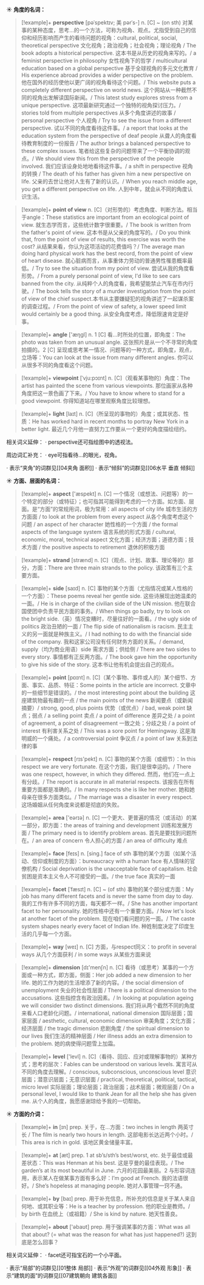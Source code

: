 ☀ <span class="category">**角度的名词：**</span>
>[!example]+ <span class="vocabulary">**perspective**</span> [pəˈspektɪv; 美 pərˈs-]
> <span class="definition">n. [C] ~ (on sth) 对某事的某种态度，思考…的一个方法，可称为视角、观点。尤指受到自己的信仰和经历影响而产生的看待问题的视角：</span>cultural, political, social, theoretical perspective 文化视角；政治视角；社会视角；理论视角 / The book adopts a historical perspective. 这本书是从历史的视角来写的。/ a feminist perspective in philosophy 女性视角下的哲学 / multicultural education based on a global perspective 基于全球视角的多元文化教育 / His experience abroad provides a wider perspective on the problem. 他在国外的经历使他以更广阔的视角看待这个问题。/ This website puts a completely different perspective on world news. 这个网站从一种截然不同的视角出发解读国际新闻。/ This latest study explores stress from a unique perspective. 这项最新研究通过一个独特的视角探讨压力。/ stories told from multiple perspectives 从多个角度讲述的故事 / personal perspective 个人视角 / Try to see the issue from a different perspective. 试以不同的角度看待这件事。/ a report that looks at the education system from the perspective of deaf people 从聋人的角度看待教育制度的一份报告 / The author brings a balanced perspective to these complex issues. 笔者给这些复杂的问题带来了一个平衡协调的观点。/ We should view this from the perspective of the people involved. 我们应该设身处地地看待这件事。/ a shift in perspective 视角的转换 / The death of his father has given him a new perspective on life. 父亲的去世让他对人生有了新的认识。/ When you reach middle age, you get a different perspective on life. 人到中年，就会从不同的角度认识生活。
           
>[!example]+ <span class="vocabulary">**point of view**</span>
> <span class="definition">n. [C]（对形势的）考虑角度、判断方法。相当于angle：</span>These statistics are important from an ecological point of view. 就生态学而言，这些统计数字很重要。/ The book is written from the father's point of view. 这本书是从父亲的角度写的。/ Do you think that, from the point of view of results, this exercise was worth the cost? 从结果来看，你认为这项活动的花费值吗？/ The average man doing hard physical work has the best record, from the point of view of heart disease. 就心脏病而言，从事重体力劳动的普通男性罹患概率最低。/ Try to see the situation from my point of view. 尝试从我的角度看形势。/ From a purely personal point of view, I'd like to see cars banned from the city. 从纯粹个人的角度看，我希望能禁止汽车在市内行驶。/ The book tells the story of a murder investigation from the point of view of the chief suspect.本书从主要嫌疑犯的视角讲述了一起谋杀案的调查过程。/ From the point of view of safety, a lower speed limit would certainly be a good thing. 从安全角度考虑，降低限速肯定是好事。

>[!example]+ <span class="vocabulary">**angle**</span> ['æŋɡl] 
> <span class="definition">n. 1 [C] 看…时所处的位置，即角度：</span>The photo was taken from an unusual angle. 这张照片是从一个不寻常的角度拍摄的。<span class="definition">2 [C] 呈现或思考某一情况、问题等的一种方式，即角度，观点，立场等：</span>You can look at the issue from many different angles. 你可以从很多不同的角度看这个问题。
           
>[!example]+ <span class="vocabulary">**viewpoint**</span> [ˈvju:pɔɪnt]
> <span class="definition">n. [C]（观看某事物的）角度：</span>The artist has painted the scene from various viewpoints. 那位画家从各种角度把这一景色画了下来。/ You have to know where to stand for a good viewpoint. 你得知道站在哪里观察角度比较理想。

>[!example]+ <span class="vocabulary">**light**</span> [laɪt] 
> <span class="definition">n. [C]（所呈现的事物的）角度；或其状态、性质：</span>He has worked hard in recent months to portray New York in a better light. 最近几个月他一直努力工作要从一个更好的角度描绘纽约。

相关词义延伸：
· perspective还可指绘图中的透视法。

周边词汇补充：
· eye可指看待…的眼光，视角。

· 表示“夹角”的词群见[[04夹角 面积]]
· 表示“倾斜”的词群见[[06水平 垂直 倾斜]]

☀ <span class="category">**方面、层面的名词：**</span>
>[!example]+ <span class="vocabulary">**aspect**</span> ['æspekt] 
> <span class="definition">n. [C] 一个情况（或想法、问题等）的一个特定的部分（或特征）；也可指其可能得到考虑的一个方面。如方面、层面。是“方面”的常规用词，极为常用：</span>all aspects of city life 城市生活的方方面面 / to look at the problem from every aspect 从各个角度考虑这个问题 / an aspect of her character 她性格的一个方面 / the formal aspects of the language system 语言系统的形式方面 / cultural, economic, moral, technical aspect 文化方面；经济方面；道德方面；技术方面 / the positive aspects to retirement 退休的积极方面
           
>[!example]+ <span class="vocabulary">**strand**</span> [strænd]
> <span class="definition">n. [C]（观点、计划、故事、理论等的）部分，方面：</span>There are three main strands to the policy. 该政策有三个主要方面。

>[!example]+ <span class="vocabulary">**side**</span> [saɪd] 
> <span class="definition">n. [C] 事物的某个方面（尤指情况或某人性格的一个方面）：</span>These poems reveal her gentle side. 这些诗展现出她温柔的一面。/ He is in charge of the civilian side of the UN mission. 他在联合国使团中负责平民方面的事务。/ When things go badly, try to look on the bright side.（英）情况变糟时，尽量往好的一面看。/ the ugly side of politics 政治丑陋的一面 / The flip side of nationalism is racism. 民主主义的另一面就是种族主义。/ I had nothing to do with the financial side of the company. 我和这家公司没有任何财务方面的关系。/ demand, supply（均为商业用语）side 需求方面；供给侧 / There are two sides to every story. 事情都有正反两方面。/ The book gave him the opportunity to give his side of the story. 这本书让他有机会提出自己的观点。

>[!example]+ <span class="vocabulary">**point**</span> [pɒɪnt] 
> <span class="definition">n. [C]（某个事物、事件或人的）某个细节、方面、事实、品质、特征：</span>Some points in the article are incorrect. 文章中的一些细节是错误的。/ the most interesting point about the building 这座建筑物最有趣的一点 / the main points of the news 新闻要点（或新闻摘要）/ strong, good, plus points 优势（或优点）/ bad, weak point 缺点；弱点 / a selling point 卖点 / a point of difference 差异之处 / a point of agreement, a point of disagreement 一致之处；分歧之处 / a point of interest 有利害关系之处 / This was a sore point for Hemingway. 这是海明威的一个痛处。/ a controversial point 争议点 / a point of law 关系到法律的事

>[!example]+ <span class="vocabulary">**respect**</span> [rɪs'pekt] 
> <span class="definition">n. [C] 事物的某个方面（或细节）：</span>In this respect we are very fortunate. 在这个方面，我们是很幸运的。/ There was one respect, however, in which they differed. 然而，他们在一点上有分歧。/ The report is accurate in all material respects. 该报告在所有重要方面都是准确的。/ In many respects she is like her mother. 她和她母亲在很多方面类似。/ The marriage was a disaster in every respect. 这场婚姻从任何角度来说都是彻底的失败。

>[!example]+ <span class="vocabulary">**area**</span> ['eərɪə] 
> <span class="definition">n. [C] 一个更大、更普遍的情况（或活动）的某一部分，即方面：</span>the areas of training and development 训练和发展方面 / The primary need is to identify problem areas. 首先是要找到问题所在。/ an area of concern 令人担心的方面 / an area of difficulty 难点

>[!example]+ <span class="vocabulary">**face**</span> [feɪs] 
> <span class="definition">n. [sing.] face of sth 事物的某个方面（如某个活动、信仰或制度的方面）：</span>bureaucracy with a human face 有人情味的官僚机构 / Social deprivation is the unacceptable face of capitalism. 社会贫困是资本主义令人不可接受的一面。/ the true face 真实的一面
           
>[!example]+ <span class="vocabulary">**facet**</span> [ˈfæsɪt]
> <span class="definition">n. [C] ~ (of sth) 事物的某个部分或方面：</span>My job has many different facets and is never the same from day to day. 我的工作有许多不同的方面，每天都不一样。/ She has another important facet to her personality. 她的性格中还有一个重要方面。/ Now let's look at another facet of the problem. 现在咱们看问题的另一面。/ The caste system shapes nearly every facet of Indian life. 种姓制度决定了印度生活的几乎每一个方面。

>[!example]+ <span class="vocabulary">**way**</span> [weɪ] 
> <span class="definition">n. [C] 方面，与respect同义：</span>to profit in several ways 从几个方面获利 / in some ways 从某些方面来说

>[!example]+ <span class="vocabulary">**dimension**</span> [dɪ'menʃn] 
> <span class="definition">n. [C] 看待（或思考）某事的一个方面或一种方式，即方面，侧面：</span>Her job added a new dimension to her life. 她的工作为她的生活增添了新的内容。/ the social dimension of unemployment 失业的社会性层面 / There is a political dimension to the accusations. 这些指控含有政治因素。/ In looking at population ageing we will consider two distinct dimensions. 我们将从两个截然不同的角度来看人口老龄化问题。/ international, national dimension 国际层面；国家层面 / aesthetic, cultural, economic dimension 审美角度；文化方面；经济层面 / the tragic dimension 悲剧角度 / the spiritual dimension to our lives 我们生活的精神层面 / Her illness adds an extra dimension to the problem. 她的病使得问题雪上加霜。

>[!example]+ <span class="vocabulary">**level**</span> ['levl] 
> <span class="definition">n. [C]（看待、回应、应对或理解事物的）某种方式；思考的层次：</span>Fables can be understood on various levels. 寓言可从不同的角度去理解。/ conscious, subconscious, unconscious level 意识层面；潜意识层面；无意识层面 / practical, theoretical, political, tactical, micro level 实际层面；理论层面；政治层面；战术层面；微观层面 / On a personal level, I would like to thank Jean for all the help she has given me. 从个人的角度，我愿感谢琼给予我的一切帮助。

☀ <span class="category">**方面的介词：**</span>
>[!example]+ <span class="vocabulary">**in**</span> [ɪn] 
> <span class="definition">prep. 关于，在…方面：</span>two inches in length 两英寸长 / The film is nearly two hours in length. 这部电影长达近两个小时。/ This area is rich in gold. 该地区黄金储量丰富。

>[!example]+ <span class="vocabulary">**at**</span> [æt] 
> <span class="definition">prep. 1 at sb’s/sth’s best/worst, etc. 处于最佳或最差状态：</span>This was Henman at his best. 这是亨曼的最佳表现。/ The garden’s at its most beautiful in June. 六月的花园最美丽。<span class="definition">2 与形容词连用，表示某人在做某事方面有多么好：</span>I’m good at French. 我的法语很好。/ She’s hopeless at managing people. 她对人事管理一窍不通。

>[!example]+ <span class="vocabulary">**by**</span> [baɪ] 
> <span class="definition">prep. 用于补充信息，所补充的信息是关于某人来自何地、或其职业等：</span>He is a teacher by profession. 他的职业是教师。/ by birth 在血统上（或祖籍）/ She is kind by nature. 她天性善良。

>[!example]+ <span class="vocabulary">**about**</span> ['əbaʊt] 
> <span class="definition">prep. 用于强调某事的方面：</span>What was all that about? (= what was the reason for what has just happened?) 这到底是怎么回事？

相关词义延伸：
· facet还可指宝石的一个小平面。 

· 表示“局部”的词群见[[01整体 局部]]
· 表示“外观”的词群见[[04外观 形象]]
· 表示“建筑的面”的词群见[[07建筑朝向 建筑各面]]
